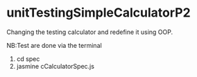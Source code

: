 # unitTestingSimpleCalculatorP2

Changing the testing calculator and redefine it using OOP.

NB:Test are done via the terminal

<!-- The following commands should be followed -->

1. cd spec
2. jasmine cCalculatorSpec.js
